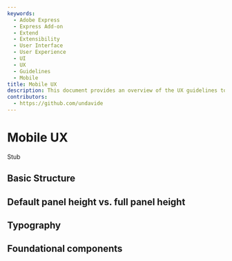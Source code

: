 ```yaml
---
keywords:
  - Adobe Express
  - Express Add-on 
  - Extend
  - Extensibility
  - User Interface
  - User Experience
  - UI
  - UX
  - Guidelines
  - Mobile
title: Mobile UX
description: This document provides an overview of the UX guidelines to follow when designing your Adobe Express add-on.
contributors:
  - https://github.com/undavide
---
```


# Mobile UX

Stub

## Basic Structure

## Default panel height vs. full panel height

## Typography

## Foundational components
